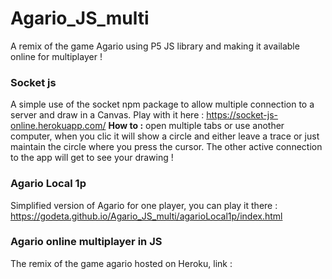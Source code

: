 # Agario_JS_multi
A remix of the game Agario using P5 JS library and making it available online for multiplayer !

### Socket js
A simple use of the socket npm package to allow multiple connection to a server and draw in a Canvas.
Play with it here : https://socket-js-online.herokuapp.com/
**How to :** open multiple tabs or use another computer, when you clic it will show a circle and either leave a trace or just maintain the circle where you press the cursor. The other active connection to the app will get to see your drawing !

### Agario Local 1p
Simplified version of Agario for one player, you can play it there :
https://godeta.github.io/Agario_JS_multi/agarioLocal1p/index.html

### Agario online multiplayer in JS
The remix of the game agario hosted on Heroku, link : 

